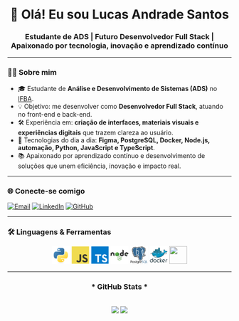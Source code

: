 <h1 align="center">🚀 Olá! Eu sou Lucas Andrade Santos</h1>
<h3 align="center">Estudante de ADS | Futuro Desenvolvedor Full Stack | Apaixonado por tecnologia, inovação e aprendizado contínuo</h3>

---

### 👨‍💻 Sobre mim
- 🎓 Estudante de **Análise e Desenvolvimento de Sistemas (ADS)** no [IFBA](https://portal.ifba.edu.br).  
- 💡 Objetivo: me desenvolver como **Desenvolvedor Full Stack**, atuando no front-end e back-end.  
- 🛠️ Experiência em: **criação de interfaces, materiais visuais e experiências digitais** que trazem clareza ao usuário.  
- 🔧 Tecnologias do dia a dia: **Figma, PostgreSQL, Docker, Node.js, automação, Python, JavaScript e TypeScript**.  
- 📚 Apaixonado por aprendizado contínuo e desenvolvimento de soluções que unem eficiência, inovação e impacto real.  

---

### 🌐 Conecte-se comigo
[![Email](https://img.shields.io/badge/Outlook-0078D4?style=for-the-badge&logo=microsoftoutlook&logoColor=white)](mailto:lucasandradesantos7@outlook.com)
[![LinkedIn](https://img.shields.io/badge/LinkedIn-0077B5?style=for-the-badge&logo=linkedin&logoColor=white)](www.linkedin.com/in/lucas-andrade-santos-266b10267)
[![GitHub](https://img.shields.io/badge/GitHub-333?style=for-the-badge&logo=github&logoColor=white)](https://github.com/lukboy07)

---

### 🛠️ Linguagens & Ferramentas
<p align="center">
  <img src="https://raw.githubusercontent.com/devicons/devicon/master/icons/python/python-original.svg" width="40" height="40"/>
  <img src="https://raw.githubusercontent.com/devicons/devicon/master/icons/javascript/javascript-original.svg" width="40" height="40"/>
  <img src="https://raw.githubusercontent.com/devicons/devicon/master/icons/typescript/typescript-original.svg" width="40" height="40"/>
  <img src="https://raw.githubusercontent.com/devicons/devicon/master/icons/nodejs/nodejs-original-wordmark.svg" width="40" height="40"/>
  <img src="https://raw.githubusercontent.com/devicons/devicon/master/icons/postgresql/postgresql-original-wordmark.svg" width="40" height="40"/>
  <img src="https://raw.githubusercontent.com/devicons/devicon/master/icons/docker/docker-original-wordmark.svg" width="40" height="40"/>
  <img src="https://cdn.jsdelivr.net/gh/devicons/devicon/icons/figma/figma-original.svg" width="40" height="40"/>
</p>

---

<div align="center">
  <h3>* GitHub Stats *</h3>
  <br>
  <img src="https://github-readme-stats.vercel.app/api?username=lukAn7&show_icons=true&theme=tokyonight&title_color=9b59b6&icon_color=9b59b6&text_color=ffffff&bg_color=0d1117" />
  <img src="https://github-readme-stats.vercel.app/api/top-langs/?username=lukAn7&layout=compact&theme=tokyonight&title_color=9b59b6&text_color=ffffff&bg_color=0d1117">
</div>
